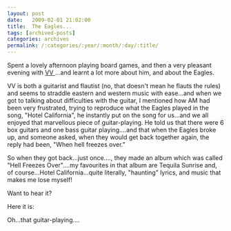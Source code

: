 ```yaml
---
layout: post
date:	2009-02-01 21:02:00
title:  The Eagles...
tags: [archived-posts]
categories: archives
permalink: /:categories/:year/:month/:day/:title/
---
```

Spent a lovely afternoon playing board games, and then a very pleasant evening with <a href="http://tiger-tail.blogspot.com/"> VV </a>...and learnt a lot more about him, and about the Eagles.

VV is both a guitarist and flautist (no, that doesn't mean he flauts the rules) and seems to straddle eastern and western music with ease...and when we got to talking about difficulties with the guitar, I mentioned how AM had been very frustrated, trying to reproduce what the Eagles played in the song, "Hotel California", he instantly put on the song for us...and we all enjoyed that marvellous piece of guitar-playing. He told us that there were 6 box guitars and one bass guitar playing....and that when the Eagles broke up, and someone asked, when they would get back together again, the reply had been, "When hell freezes over." 

So when they got back...just once...., they made an album which was called "Hell Freezes Over"....my favourites in that album are Tequila Sunrise and, of course...Hotel California...quite literally, "haunting" lyrics, and music that makes me lose myself!

Want to hear it?

Here it is:


<lj-embed id="30"/>


Oh...that guitar-playing....
